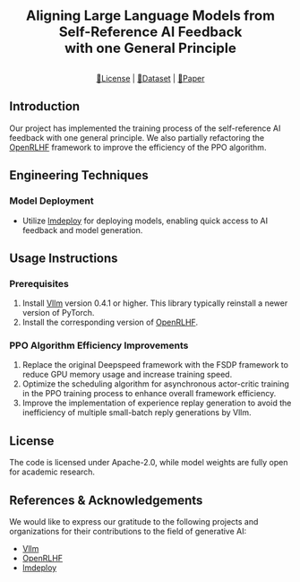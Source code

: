 <div align="center">
    <b><font size="5">Aligning Large Language Models from Self-Reference AI Feedback</font></b><br>
    <b><font size="5">with one General Principle</font></b>
    <sup>
    </sup>
    <div> </div>
</div>


<div align="center">

[📘License](#license) |
[🤗Dataset](https://huggingface.co/datasets/rbao2018/Self_Ref_Feedback) |
[📜Paper](https://arxiv.org/abs/2406.11190)

</div>

## Introduction
Our project has implemented the training process of the self-reference AI feedback with one general principle. We also partially refactoring the [OpenRLHF](https://github.com/OpenLLMAI/OpenRLHF) framework to improve the efficiency of the PPO algorithm.
## Engineering Techniques

### Model Deployment
- Utilize [lmdeploy](https://github.com/InternLM/lmdeploy) for deploying models, enabling quick access to AI feedback and model generation.
## Usage Instructions

### Prerequisites
1. Install [Vllm](https://github.com/vllm-project/vllm) version 0.4.1 or higher. This library typically reinstall a newer version of PyTorch.
2. Install the corresponding version of [OpenRLHF](https://github.com/OpenLLMAI/OpenRLHF).

### PPO Algorithm Efficiency Improvements
1. Replace the original Deepspeed framework with the FSDP framework to reduce GPU memory usage and increase training speed.
2. Optimize the scheduling algorithm for asynchronous actor-critic training in the PPO training process to enhance overall framework efficiency.
3. Improve the implementation of experience replay generation to avoid the inefficiency of multiple small-batch reply generations by Vllm.


## License

The code is licensed under Apache-2.0, while model weights are fully open for academic research.

## References & Acknowledgements

We would like to express our gratitude to the following projects and organizations for their contributions to the field of generative AI:

- [Vllm](https://github.com/vllm-project/vllm)
- [OpenRLHF](https://github.com/OpenLLMAI/OpenRLHF)
- [lmdeploy](https://github.com/InternLM/lmdeploy)
